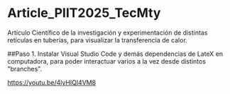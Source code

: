 # Article_PIIT2025_TecMty
Artículo Científico de la investigación y experimentación de distintas retículas en tuberías, para visualizar la transferencia de calor.

##Paso 1. Instalar Visual Studio Code y demás dependencias de LateX en computadora, para poder interactuar varios a la vez desde distintos "branches".

https://youtu.be/4lyHIQl4VM8 
